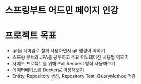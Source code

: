 # 스프링부트 어드민 페이지 인강

# 프로젝트 목표
  * git을 터미널로 함께 사용하면서 git 명령어 익히기
  * 스프링 부트와 JPA를 공부하고 주요 어노테이션 사용법 익히기
  * 사이드 프로젝트를 위해 Pull Request 방식 사용해보기
  * 데이터베이스를 Docker로 이용해보기
  * Entity, Repository 생성, Repository Test, QueryMethod 적용
